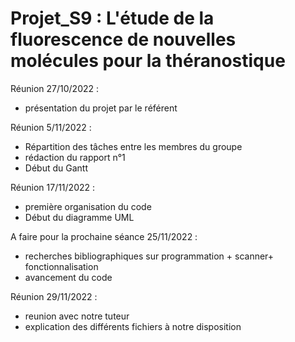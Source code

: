 # Projet_S9 : L'étude de la fluorescence de nouvelles molécules pour la théranostique 

Réunion 27/10/2022 :
  - présentation du projet par le référent 


Réunion 5/11/2022 :
  - Répartition des tâches entre les membres du groupe 
  - rédaction du rapport n°1 
  - Début du Gantt 

Réunion 17/11/2022 : 

  - première organisation du code 
  - Début du diagramme UML
  
A faire pour la prochaine séance 25/11/2022 : 

- recherches bibliographiques sur programmation + scanner+ fonctionnalisation
- avancement du code 

Réunion 29/11/2022 :

- reunion avec notre tuteur 
- explication des différents fichiers à notre disposition

